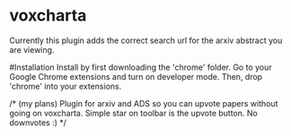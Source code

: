 # voxcharta
Currently this plugin adds the correct search url for the arxiv abstract you are viewing. 

#Installation
Install by first downloading the 'chrome' folder.
Go to your Google Chrome extensions and turn on developer mode. 
Then, drop 'chrome' into your extensions.

/* (my plans)
Plugin for arxiv and ADS so you can upvote papers without going on voxcharta. 
Simple star on toolbar is the upvote button. No downvotes :)
*/
